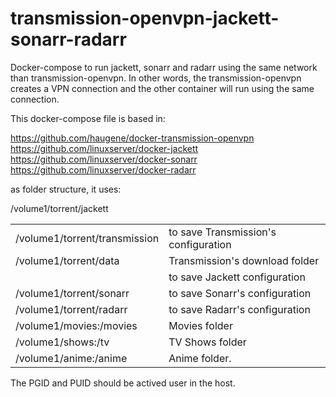 # transmission-openvpn-jackett-sonarr-radarr
Docker-compose to run jackett, sonarr and radarr using the same network than transmission-openvpn.  In other words, the transmission-openvpn creates a VPN connection and the other container will run using the same connection.


This docker-compose file is based in:

https://github.com/haugene/docker-transmission-openvpn
https://github.com/linuxserver/docker-jackett
https://github.com/linuxserver/docker-sonarr
https://github.com/linuxserver/docker-radarr


as folder structure, it uses:

<table>
    <tr>
        <td>/volume1/torrent/transmission</td><td>to save Transmission's configuration</td>
    </tr>
    <tr>
        <td>/volume1/torrent/data</td><td>Transmission's download folder</td>
    </tr>
        <tr>
        <td></td>/volume1/torrent/jackett<td>to save Jackett configuration </td>
    </tr>
    <tr>
        <td>/volume1/torrent/sonarr</td><td>to save Sonarr's configuration</td>
    </tr>
    <tr>
        <td>/volume1/torrent/radarr</td><td>to save Radarr's configuration</td>
    </tr>
    <tr>
        <td>/volume1/movies:/movies</td><td>Movies folder</td>
    </tr>
    <tr>
        <td>/volume1/shows:/tv</td><td>TV Shows folder</td>
    </tr>
    <tr>
        <td>/volume1/anime:/anime</td><td>Anime folder.</td>
    </tr>
</table>

The PGID and PUID should be actived user in the host.

